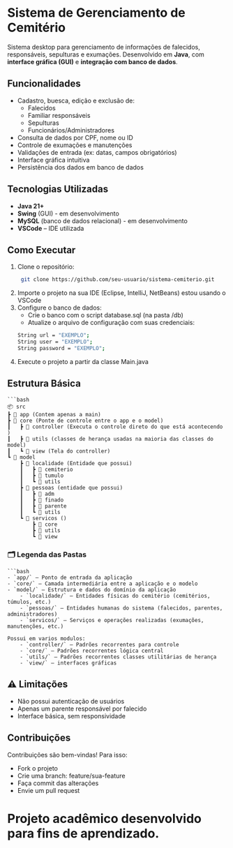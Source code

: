 # Sistema de Gerenciamento de Cemitério

Sistema desktop para gerenciamento de informações de falecidos, responsáveis, sepulturas e exumações. Desenvolvido em **Java**, com **interface gráfica (GUI)** e **integração com banco de dados**.

## Funcionalidades

- Cadastro, buesca, edição e exclusão de:
  - Falecidos
  - Familiar responsáveis
  - Sepulturas
  - Funcionários/Administradores
- Consulta de dados por CPF, nome ou ID
- Controle de exumações e manutenções
- Validações de entrada (ex: datas, campos obrigatórios)
- Interface gráfica intuitiva
- Persistência dos dados em banco de dados

## Tecnologias Utilizadas

- **Java 21+**
- **Swing** (GUI) - em desenvolvimento
- **MySQL** (banco de dados relacional) - em desenvolvimento
- **VSCode** – IDE utilizada

## Como Executar

1. Clone o repositório:
   ```bash
    git clone https://github.com/seu-usuario/sistema-cemiterio.git
2. Importe o projeto na sua IDE (Eclipse, IntelliJ, NetBeans) estou usando o VSCode
3. Configure o banco de dados:
    - Crie o banco com o script database.sql (na pasta /db)
    - Atualize o arquivo de configuração com suas credenciais:
    ```bash
    String url = "EXEMPLO";
    String user = "EXEMPLO";
    String password = "EXEMPLO";
4. Execute o projeto a partir da classe Main.java

## Estrutura Básica

    ```bash
    📦 src
    ┣ 📂 app (Contem apenas a main)
    ┣ 📂 core (Ponte de controle entre o app e o model)
    ┃   ┣ 📂 controller (Executa o controle direto do que está acontecendo )
    ┃   ┣ 📂 utils (classes de herança usadas na maioria das classes do model)
    ┃   ┗ 📂 view (Tela do controller)
    ┗ 📂 model
        ┣ 📂 localidade (Entidade que possui)
        ┃   ┣ 📂 cemiterio
        ┃   ┣ 📂 tumulo
        ┃   ┗ 📂 utils
        ┣ 📂 pessoas (entidade que possui)
        ┃   ┣ 📂 adm
        ┃   ┣ 📂 finado
        ┃   ┣ 📂 parente
        ┃   ┗ 📂 utils
        ┗ 📂 servicos ()
            ┣ 📂 core
            ┣ 📂 utils
            ┗ 📂 view
    
### 🗂️ Legenda das Pastas

    ```bash
    - `app/` – Ponto de entrada da aplicação
    - `core/` – Camada intermediária entre a aplicação e o modelo
    - `model/` – Estrutura e dados do domínio da aplicação
        - `localidade/` – Entidades físicas do cemitério (cemitérios, túmulos, etc.)
        - `pessoas/` – Entidades humanas do sistema (falecidos, parentes, administradores)
        - `servicos/` – Serviços e operações realizadas (exumações, manutenções, etc.)

    Possui em varios modulos:
        - `controller/` – Padrões recorrentes para controle
        - `core/` – Padrões recorrentes lógica central
        - `utils/` – Padrões recorrentes classes utilitárias de herança
        - `view/` – interfaces gráficas

## ⚠️ Limitações

- Não possui autenticação de usuários
- Apenas um parente responsável por falecido
- Interface básica, sem responsividade

## Contribuições
Contribuições são bem-vindas! Para isso:

- Fork o projeto
- Crie uma branch: feature/sua-feature
- Faça commit das alterações
- Envie um pull request

# Projeto acadêmico desenvolvido para fins de aprendizado.


